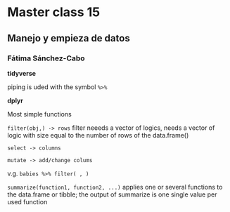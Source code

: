 # Master class 15
## Manejo y empieza de datos
### Fátima Sánchez-Cabo

**tidyverse**

piping is uded with the symbol `%>%`

**dplyr**

Most simple functions

`filter(obj,) -> rows` filter neeeds a vector of logics, needs a vector of logic with size equal to the number of rows of the data.frame()

`select -> columns`

`mutate -> add/change colums`

v.g. `babies %>% filter( , )`

`summarize(function1, function2, ...)` applies one or several functions to the data.frame or tibble; the output of summarize is one single value per used function

